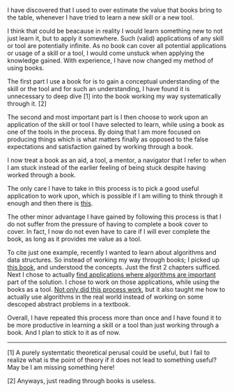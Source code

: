 I have discovered that I used to over estimate the value that books bring to
the table, whenever I have tried to learn a new skill or a new tool.

I think that could be beacause in reality I would learn something new to not
just learn it, but to apply it somewhere. Such (valid) applications of any
skill or tool are potentially infinite. As no book can cover all potential
applications or usage of a skill or a tool, I would come unstuck when applying
the knowledge gained. With experience, I have now changed my method of using
books.

The first part I use a book for is to gain a conceptual understanding of the
skill or the tool and for such an understanding, I have found it is unnecessary
to deep dive [1] into the book working my way systematically through it. [2]

The second and most important part is I then choose to work upon an application
of the skill or tool I have selected to learn, while using a book as one of the
tools in the process. By doing that I am more focused on producing things which
is what matters finally as opposed to the false expectations and satisfaction
gained by working through a book.

I now treat a book as an aid, a tool, a mentor, a navigator that I refer to
when I am stuck instead of the earlier feeling of being stuck despite having
worked through a book.

The only care I have to take in this process is to pick a good useful
application to work upon, which is possible if I am willing to think through it
enough and then there is [this](http://www.google.com/).

The other minor advantage I have gained by following this process is that I do
not suffer from the pressure of having to complete a book cover to cover. In
fact, I now do not even have to care if I will ever complete the book, as long
as it provides me value as a tool.

To cite just one example, recently I wanted to learn about algorithms and data
structures. So instead of working my way through books; I picked up [this
book](http://www.amazon.com/Introduction-Design-Analysis-Algorithms-2nd/dp/0321358287),
and understood the concepts. Just the first 2 chapters sufficed. Next I chose
to actually [find applications where algorithms are
important](http://www.itasoftware.com/careers/puzzle_archive.html) part of the
solution. I chose to work on those applications, while using the books as a
tool. [Not only did this process
work](http://www.deepaksurti.com/blog/word-numbers-ita-archived-puzzle-solved),
but it also taught me how to actually use algorithms in the real world instead
of working on some descoped abstract problems in a textbook.

Overall, I have repeated this process more than once and I have found it to be
more productive in learning a skill or a tool than just working through a book.
And I plan to stick to it as of now.

---

[1] A purely systemtatic theoretical perusal could be useful, but I fail to
realize what is the point of theory if it does not lead to something useful?
May be I am missing something here!

[2] Anyways, just reading through books is useless.
